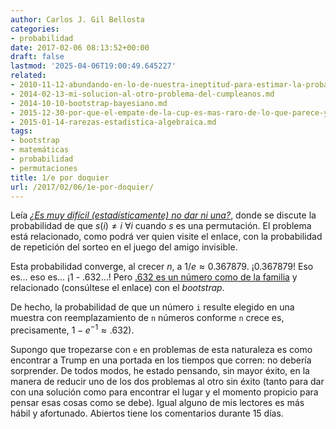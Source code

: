 ```yaml
---
author: Carlos J. Gil Bellosta
categories:
- probabilidad
date: 2017-02-06 08:13:52+00:00
draft: false
lastmod: '2025-04-06T19:00:49.645227'
related:
- 2010-11-12-abundando-en-lo-de-nuestra-ineptitud-para-estimar-la-probabilidad-condicionada.md
- 2014-02-13-mi-solucion-al-otro-problema-del-cumpleanos.md
- 2014-10-10-bootstrap-bayesiano.md
- 2015-12-30-por-que-el-empate-de-la-cup-es-mas-raro-de-lo-que-parece-y-de-lo-que-yo-mismo-digo.md
- 2015-01-14-rarezas-estadistica-algebraica.md
tags:
- bootstrap
- matemáticas
- probabilidad
- permutaciones
title: 1/e por doquier
url: /2017/02/06/1e-por-doquier/
---
```


Leía [_¿Es muy difícil (estadísticamente) no dar ni una?_](http://elpais.com/elpais/2017/01/18/el_aleph/1484694639_020312.html), donde se discute la probabilidad de que $s(i) \neq i$ $\forall i$ cuando $s$ es una permutación. El problema está relacionado, como podrá ver quien visite el enlace, con la probabilidad de repetición del sorteo en el juego del amigo invisible.

Esta probabilidad converge, al crecer $n$, a $1/e \approx 0.367879$. ¡0.367879! Eso es... eso es... ¡1 - .632...! Pero [.632 es un número como de la familia](https://www.jstor.org/stable/2965703?seq=1#page_scan_tab_contents) y relacionado (consúltese el enlace) con el _bootstrap_.

De hecho, la probabilidad de que un número `i` resulte elegido en una muestra con reemplazamiento de `n` números conforme `n` crece es, precisamente, $1 - e^{-1} \approx .632$).

Supongo que tropezarse con `e` en problemas de esta naturaleza es como encontrar a Trump en una portada en los tiempos que corren: no debería sorprender. De todos modos, he estado pensando, sin mayor éxito, en la manera de reducir uno de los dos problemas al otro sin éxito (tanto para dar con una solución como para encontrar el lugar y el momento propicio para pensar esas cosas como se debe). Igual alguno de mis lectores es más hábil y afortunado. Abiertos tiene los comentarios durante 15 días.